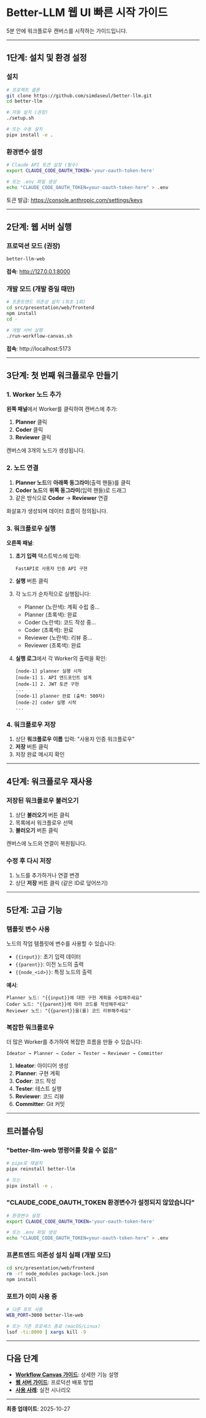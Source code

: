 # Better-LLM 웹 UI 빠른 시작 가이드

5분 안에 워크플로우 캔버스를 시작하는 가이드입니다.

---

## 1단계: 설치 및 환경 설정

### 설치

```bash
# 프로젝트 클론
git clone https://github.com/simdaseul/better-llm.git
cd better-llm

# 자동 설치 (권장)
./setup.sh

# 또는 수동 설치
pipx install -e .
```

### 환경변수 설정

```bash
# Claude API 토큰 설정 (필수)
export CLAUDE_CODE_OAUTH_TOKEN='your-oauth-token-here'

# 또는 .env 파일 생성
echo "CLAUDE_CODE_OAUTH_TOKEN=your-oauth-token-here" > .env
```

토큰 발급: https://console.anthropic.com/settings/keys

---

## 2단계: 웹 서버 실행

### 프로덕션 모드 (권장)

```bash
better-llm-web
```

**접속**: http://127.0.0.1:8000

### 개발 모드 (개발 중일 때만)

```bash
# 프론트엔드 의존성 설치 (최초 1회)
cd src/presentation/web/frontend
npm install
cd -

# 개발 서버 실행
./run-workflow-canvas.sh
```

**접속**: http://localhost:5173

---

## 3단계: 첫 번째 워크플로우 만들기

### 1. Worker 노드 추가

**왼쪽 패널**에서 Worker를 클릭하여 캔버스에 추가:

1. **Planner** 클릭
2. **Coder** 클릭
3. **Reviewer** 클릭

캔버스에 3개의 노드가 생성됩니다.

### 2. 노드 연결

1. **Planner 노드**의 **아래쪽 동그라미**(출력 핸들)를 클릭
2. **Coder 노드**의 **위쪽 동그라미**(입력 핸들)로 드래그
3. 같은 방식으로 **Coder** → **Reviewer** 연결

화살표가 생성되며 데이터 흐름이 정의됩니다.

### 3. 워크플로우 실행

**오른쪽 패널**:

1. **초기 입력** 텍스트박스에 입력:
   ```
   FastAPI로 사용자 인증 API 구현
   ```

2. **실행** 버튼 클릭

3. 각 노드가 순차적으로 실행됩니다:
   - Planner (노란색): 계획 수립 중...
   - Planner (초록색): 완료
   - Coder (노란색): 코드 작성 중...
   - Coder (초록색): 완료
   - Reviewer (노란색): 리뷰 중...
   - Reviewer (초록색): 완료

4. **실행 로그**에서 각 Worker의 출력을 확인:
   ```
   [node-1] planner 실행 시작
   [node-1] 1. API 엔드포인트 설계
   [node-1] 2. JWT 토큰 구현
   ...
   [node-1] planner 완료 (출력: 500자)
   [node-2] coder 실행 시작
   ...
   ```

### 4. 워크플로우 저장

1. 상단 **워크플로우 이름** 입력: "사용자 인증 워크플로우"
2. **저장** 버튼 클릭
3. 저장 완료 메시지 확인

---

## 4단계: 워크플로우 재사용

### 저장된 워크플로우 불러오기

1. 상단 **불러오기** 버튼 클릭
2. 목록에서 워크플로우 선택
3. **불러오기** 버튼 클릭

캔버스에 노드와 연결이 복원됩니다.

### 수정 후 다시 저장

1. 노드를 추가하거나 연결 변경
2. 상단 **저장** 버튼 클릭 (같은 ID로 덮어쓰기)

---

## 5단계: 고급 기능

### 템플릿 변수 사용

노드의 작업 템플릿에 변수를 사용할 수 있습니다:

- `{{input}}`: 초기 입력 데이터
- `{{parent}}`: 이전 노드의 출력
- `{{node_<id>}}`: 특정 노드의 출력

**예시**:
```
Planner 노드: "{{input}}에 대한 구현 계획을 수립해주세요"
Coder 노드: "{{parent}}에 따라 코드를 작성해주세요"
Reviewer 노드: "{{parent}}을(를) 코드 리뷰해주세요"
```

### 복잡한 워크플로우

더 많은 Worker를 추가하여 복잡한 흐름을 만들 수 있습니다:

```
Ideator → Planner → Coder → Tester → Reviewer → Committer
```

1. **Ideator**: 아이디어 생성
2. **Planner**: 구현 계획
3. **Coder**: 코드 작성
4. **Tester**: 테스트 실행
5. **Reviewer**: 코드 리뷰
6. **Committer**: Git 커밋

---

## 트러블슈팅

### "better-llm-web 명령어를 찾을 수 없음"

```bash
# pipx로 재설치
pipx reinstall better-llm

# 또는
pipx install -e .
```

### "CLAUDE_CODE_OAUTH_TOKEN 환경변수가 설정되지 않았습니다"

```bash
# 환경변수 설정
export CLAUDE_CODE_OAUTH_TOKEN='your-oauth-token-here'

# 또는 .env 파일 생성
echo "CLAUDE_CODE_OAUTH_TOKEN=your-oauth-token-here" > .env
```

### 프론트엔드 의존성 설치 실패 (개발 모드)

```bash
cd src/presentation/web/frontend
rm -rf node_modules package-lock.json
npm install
```

### 포트가 이미 사용 중

```bash
# 다른 포트 사용
WEB_PORT=3000 better-llm-web

# 또는 기존 프로세스 종료 (macOS/Linux)
lsof -ti:8000 | xargs kill -9
```

---

## 다음 단계

- [**Workflow Canvas 가이드**](workflow-canvas-guide.md): 상세한 기능 설명
- [**웹 서버 가이드**](web-server-guide.md): 프로덕션 배포 방법
- [**사용 사례**](guides/use_cases.md): 실전 시나리오

---

**최종 업데이트**: 2025-10-27
